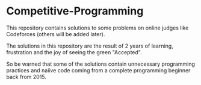 # Competitive-Programming

This repository contains solutions to some problems on online judges like Codeforces (others will be added later).

The solutions in this repository are the result of 2 years of learning, frustration and the joy of seeing the green "Accepted".

So be warned that some of the solutions contain unnecessary programming practices and naiive code coming from a complete programming beginner back from 2015.
